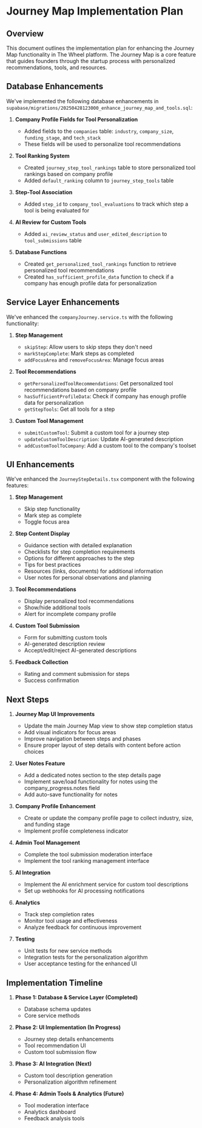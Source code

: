 # Journey Map Implementation Plan

## Overview

This document outlines the implementation plan for enhancing the Journey Map functionality in The Wheel platform. The Journey Map is a core feature that guides founders through the startup process with personalized recommendations, tools, and resources.

## Database Enhancements

We've implemented the following database enhancements in `supabase/migrations/20250428123000_enhance_journey_map_and_tools.sql`:

1. **Company Profile Fields for Tool Personalization**
   - Added fields to the `companies` table: `industry`, `company_size`, `funding_stage`, and `tech_stack`
   - These fields will be used to personalize tool recommendations

2. **Tool Ranking System**
   - Created `journey_step_tool_rankings` table to store personalized tool rankings based on company profile
   - Added `default_ranking` column to `journey_step_tools` table

3. **Step-Tool Association**
   - Added `step_id` to `company_tool_evaluations` to track which step a tool is being evaluated for

4. **AI Review for Custom Tools**
   - Added `ai_review_status` and `user_edited_description` to `tool_submissions` table

5. **Database Functions**
   - Created `get_personalized_tool_rankings` function to retrieve personalized tool recommendations
   - Created `has_sufficient_profile_data` function to check if a company has enough profile data for personalization

## Service Layer Enhancements

We've enhanced the `companyJourney.service.ts` with the following functionality:

1. **Step Management**
   - `skipStep`: Allow users to skip steps they don't need
   - `markStepComplete`: Mark steps as completed
   - `addFocusArea` and `removeFocusArea`: Manage focus areas

2. **Tool Recommendations**
   - `getPersonalizedToolRecommendations`: Get personalized tool recommendations based on company profile
   - `hasSufficientProfileData`: Check if company has enough profile data for personalization
   - `getStepTools`: Get all tools for a step

3. **Custom Tool Management**
   - `submitCustomTool`: Submit a custom tool for a journey step
   - `updateCustomToolDescription`: Update AI-generated description
   - `addCustomToolToCompany`: Add a custom tool to the company's toolset

## UI Enhancements

We've enhanced the `JourneyStepDetails.tsx` component with the following features:

1. **Step Management**
   - Skip step functionality
   - Mark step as complete
   - Toggle focus area

2. **Step Content Display**
   - Guidance section with detailed explanation
   - Checklists for step completion requirements
   - Options for different approaches to the step
   - Tips for best practices
   - Resources (links, documents) for additional information
   - User notes for personal observations and planning

3. **Tool Recommendations**
   - Display personalized tool recommendations
   - Show/hide additional tools
   - Alert for incomplete company profile

4. **Custom Tool Submission**
   - Form for submitting custom tools
   - AI-generated description review
   - Accept/edit/reject AI-generated descriptions

5. **Feedback Collection**
   - Rating and comment submission for steps
   - Success confirmation

## Next Steps

1. **Journey Map UI Improvements**
   - Update the main Journey Map view to show step completion status
   - Add visual indicators for focus areas
   - Improve navigation between steps and phases
   - Ensure proper layout of step details with content before action choices

2. **User Notes Feature**
   - Add a dedicated notes section to the step details page
   - Implement save/load functionality for notes using the company_progress.notes field
   - Add auto-save functionality for notes

3. **Company Profile Enhancement**
   - Create or update the company profile page to collect industry, size, and funding stage
   - Implement profile completeness indicator

4. **Admin Tool Management**
   - Complete the tool submission moderation interface
   - Implement the tool ranking management interface

5. **AI Integration**
   - Implement the AI enrichment service for custom tool descriptions
   - Set up webhooks for AI processing notifications

6. **Analytics**
   - Track step completion rates
   - Monitor tool usage and effectiveness
   - Analyze feedback for continuous improvement

7. **Testing**
   - Unit tests for new service methods
   - Integration tests for the personalization algorithm
   - User acceptance testing for the enhanced UI

## Implementation Timeline

1. **Phase 1: Database & Service Layer (Completed)**
   - Database schema updates
   - Core service methods

2. **Phase 2: UI Implementation (In Progress)**
   - Journey step details enhancements
   - Tool recommendation UI
   - Custom tool submission flow

3. **Phase 3: AI Integration (Next)**
   - Custom tool description generation
   - Personalization algorithm refinement

4. **Phase 4: Admin Tools & Analytics (Future)**
   - Tool moderation interface
   - Analytics dashboard
   - Feedback analysis tools
